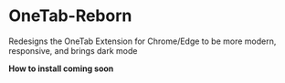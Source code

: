 # OneTab-Reborn
Redesigns the OneTab Extension for Chrome/Edge to be more modern, responsive, and brings dark mode

**How to install coming soon**
